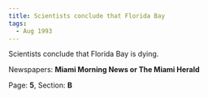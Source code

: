 ```yaml
---  
title: Scientists conclude that Florida Bay  
tags:  
  - Aug 1993  
---  
```

  
Scientists conclude that Florida Bay is dying.  
  
Newspapers: **Miami Morning News or The Miami Herald**  
  
Page: **5**, Section: **B** 
